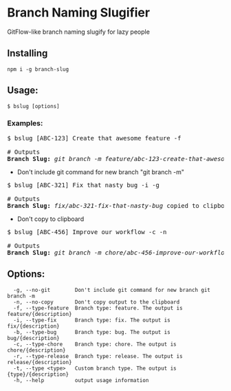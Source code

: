 # Branch Naming Slugifier

GitFlow-like branch naming slugify for lazy people

## Installing

`npm i -g branch-slug`

## Usage:

```shell
$ bslug [options]
```

### Examples:

<pre>
$ bslug [ABC-123] Create that awesome feature -f

# Outputs
<b>Branch Slug:</b> <i>git branch -m feature/abc-123-create-that-awesome-feature</i> copied to clipboard
</pre>

* Don't include git command for new branch "git branch -m"
<pre>
$ bslug [ABC-321] Fix that nasty bug -i -g 

# Outputs
<b>Branch Slug:</b> <i>fix/abc-321-fix-that-nasty-bug</i> copied to clipboard
</pre>

* Don't copy to clipboard
<pre>
$ bslug [ABC-456] Improve our workflow -c -n 

# Outputs
<b>Branch Slug:</b> <i>git branch -m chore/abc-456-improve-our-workflow</i>
</pre>


## Options:

```
  -g, --no-git        Don't include git command for new branch git branch -m
  -n, --no-copy       Don't copy output to the clipboard
  -f, --type-feature  Branch type: feature. The output is feature/{description}
  -i, --type-fix      Branch type: fix. The output is fix/{description}
  -b, --type-bug      Branch type: bug. The output is bug/{description}
  -c, --type-chore    Branch type: chore. The output is chore/{description}
  -r, --type-release  Branch type: release. The output is release/{description}
  -t, --type <type>   Custom branch type. The output is {type}/{description}
  -h, --help          output usage information
```



